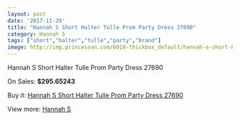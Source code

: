 ```yaml
---
layout: post
date: '2017-11-29'
title: "Hannah S Short Halter Tulle Prom Party Dress 27690"
category: Hannah S
tags: ["short","halter","tulle","party","brand"]
image: http://img.princessan.com/6010-thickbox_default/hannah-s-short-halter-tulle-prom-party-dress-27690.jpg
---
```

Hannah S Short Halter Tulle Prom Party Dress 27690

On Sales: **$295.65243**
<a href="https://www.princessan.com/en/hannah-s/2746-hannah-s-short-halter-tulle-prom-party-dress-27690.html"><amp-img layout="responsive" width="600" height="600" src="//img.princessan.com/6010-thickbox_default/hannah-s-short-halter-tulle-prom-party-dress-27690.jpg" alt="Hannah S Short Halter Tulle Prom Party Dress 27690 0" /></a>
<a href="https://www.princessan.com/en/hannah-s/2746-hannah-s-short-halter-tulle-prom-party-dress-27690.html"><amp-img layout="responsive" width="600" height="600" src="//img.princessan.com/6011-thickbox_default/hannah-s-short-halter-tulle-prom-party-dress-27690.jpg" alt="Hannah S Short Halter Tulle Prom Party Dress 27690 1" /></a>

Buy it: [Hannah S Short Halter Tulle Prom Party Dress 27690](https://www.princessan.com/en/hannah-s/2746-hannah-s-short-halter-tulle-prom-party-dress-27690.html "Hannah S Short Halter Tulle Prom Party Dress 27690")

View more: [Hannah S](https://www.princessan.com/en/22-hannah-s "Hannah S")